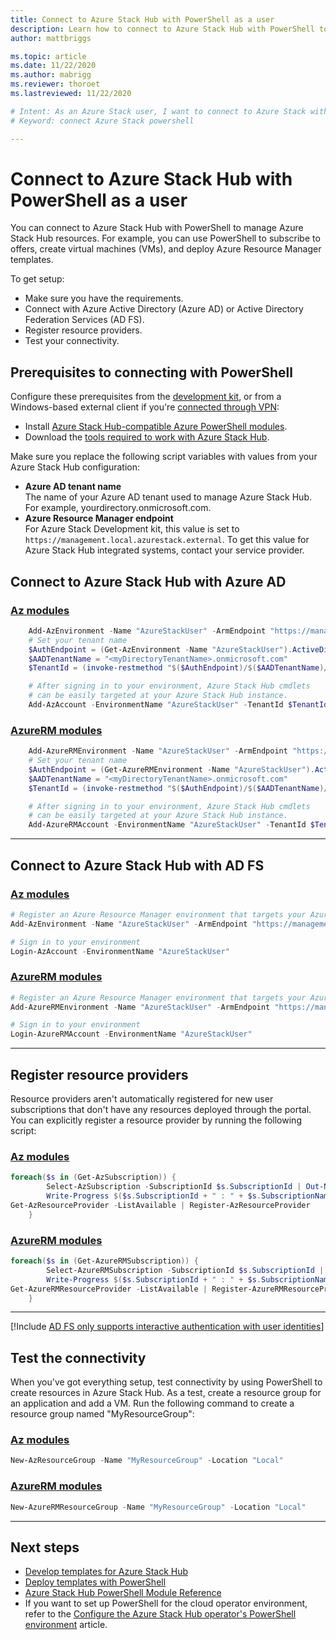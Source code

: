 ```yaml
---
title: Connect to Azure Stack Hub with PowerShell as a user 
description: Learn how to connect to Azure Stack Hub with PowerShell to use the interactive prompt or write scripts.
author: mattbriggs

ms.topic: article
ms.date: 11/22/2020
ms.author: mabrigg
ms.reviewer: thoroet
ms.lastreviewed: 11/22/2020

# Intent: As an Azure Stack user, I want to connect to Azure Stack with PowerShell so that I can use interactive prompt or write scripts to create and manage resources.
# Keyword: connect Azure Stack powershell

---
```



# Connect to Azure Stack Hub with PowerShell as a user

You can connect to Azure Stack Hub with PowerShell to manage Azure Stack Hub resources. For example, you can use PowerShell to subscribe to offers, create virtual machines (VMs), and deploy Azure Resource Manager templates.

To get setup:
  - Make sure you have the requirements.
  - Connect with Azure Active Directory (Azure AD) or Active Directory Federation Services (AD FS). 
  - Register resource providers.
  - Test your connectivity.

## Prerequisites to connecting with PowerShell

Configure these prerequisites from the [development kit](../asdk/asdk-connect.md#connect-to-azure-stack-using-rdp), or from a Windows-based external client if you're [connected through VPN](../asdk/asdk-connect.md#connect-to-azure-stack-using-vpn):

* Install [Azure Stack Hub-compatible Azure PowerShell modules](../operator/powershell-install-az-module.md).
* Download the [tools required to work with Azure Stack Hub](../operator/azure-stack-powershell-download.md).

Make sure you replace the following script variables with values from your Azure Stack Hub configuration:

- **Azure AD tenant name**  
  The name of your Azure AD tenant used to manage Azure Stack Hub. For example, yourdirectory.onmicrosoft.com.
- **Azure Resource Manager endpoint**  
  For Azure Stack Development kit, this value is set to `https://management.local.azurestack.external`. To get this value for Azure Stack Hub integrated systems, contact your service provider.

## Connect to Azure Stack Hub with Azure AD

### [Az modules](#tab/az1)

```powershell  
    Add-AzEnvironment -Name "AzureStackUser" -ArmEndpoint "https://management.local.azurestack.external"
    # Set your tenant name
    $AuthEndpoint = (Get-AzEnvironment -Name "AzureStackUser").ActiveDirectoryAuthority.TrimEnd('/')
    $AADTenantName = "<myDirectoryTenantName>.onmicrosoft.com"
    $TenantId = (invoke-restmethod "$($AuthEndpoint)/$($AADTenantName)/.well-known/openid-configuration").issuer.TrimEnd('/').Split('/')[-1]

    # After signing in to your environment, Azure Stack Hub cmdlets
    # can be easily targeted at your Azure Stack Hub instance.
    Add-AzAccount -EnvironmentName "AzureStackUser" -TenantId $TenantId
```
### [AzureRM modules](#tab/azurerm1)
 
```powershell  
    Add-AzureRMEnvironment -Name "AzureStackUser" -ArmEndpoint "https://management.local.azurestack.external"
    # Set your tenant name
    $AuthEndpoint = (Get-AzureRMEnvironment -Name "AzureStackUser").ActiveDirectoryAuthority.TrimEnd('/')
    $AADTenantName = "<myDirectoryTenantName>.onmicrosoft.com"
    $TenantId = (invoke-restmethod "$($AuthEndpoint)/$($AADTenantName)/.well-known/openid-configuration").issuer.TrimEnd('/').Split('/')[-1]

    # After signing in to your environment, Azure Stack Hub cmdlets
    # can be easily targeted at your Azure Stack Hub instance.
    Add-AzureRMAccount -EnvironmentName "AzureStackUser" -TenantId $TenantId
```

---


## Connect to Azure Stack Hub with AD FS

### [Az modules](#tab/az2)

  ```powershell  
  # Register an Azure Resource Manager environment that targets your Azure Stack Hub instance
  Add-AzEnvironment -Name "AzureStackUser" -ArmEndpoint "https://management.local.azurestack.external"

  # Sign in to your environment
  Login-AzAccount -EnvironmentName "AzureStackUser"
  ```
### [AzureRM modules](#tab/azurerm2)
 
  ```powershell  
  # Register an Azure Resource Manager environment that targets your Azure Stack Hub instance
  Add-AzureRMEnvironment -Name "AzureStackUser" -ArmEndpoint "https://management.local.azurestack.external"

  # Sign in to your environment
  Login-AzureRMAccount -EnvironmentName "AzureStackUser"
  ```

---


## Register resource providers

Resource providers aren't automatically registered for new user subscriptions that don't have any resources deployed through the portal. You can explicitly register a resource provider by running the following script:

### [Az modules](#tab/az3)

```powershell  
foreach($s in (Get-AzSubscription)) {
        Select-AzSubscription -SubscriptionId $s.SubscriptionId | Out-Null
        Write-Progress $($s.SubscriptionId + " : " + $s.SubscriptionName)
Get-AzResourceProvider -ListAvailable | Register-AzResourceProvider
    }
```
### [AzureRM modules](#tab/azurerm3)
 
```powershell  
foreach($s in (Get-AzureRMSubscription)) {
        Select-AzureRMSubscription -SubscriptionId $s.SubscriptionId | Out-Null
        Write-Progress $($s.SubscriptionId + " : " + $s.SubscriptionName)
Get-AzureRMResourceProvider -ListAvailable | Register-AzureRMResourceProvider
    }
```

---


[!Include [AD FS only supports interactive authentication with user identities](../includes/note-powershell-adfs.md)]

## Test the connectivity

When you've got everything setup, test connectivity by using PowerShell to create resources in Azure Stack Hub. As a test, create a resource group for an application and add a VM. Run the following command to create a resource group named "MyResourceGroup":

### [Az modules](#tab/az4)
```powershell  
New-AzResourceGroup -Name "MyResourceGroup" -Location "Local"
```

### [AzureRM modules](#tab/azurerm4)
 
```powershell  
New-AzureRMResourceGroup -Name "MyResourceGroup" -Location "Local"
```

---


## Next steps

- [Develop templates for Azure Stack Hub](azure-stack-develop-templates.md)
- [Deploy templates with PowerShell](azure-stack-deploy-template-powershell.md)
- [Azure Stack Hub PowerShell Module Reference](/powershell/azure/azure-stack/overview)
- If you want to set up PowerShell for the cloud operator environment, refer to the [Configure the Azure Stack Hub operator's PowerShell environment](../operator/azure-stack-powershell-configure-admin.md) article.
